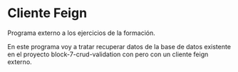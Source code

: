 # Cliente Feign

Programa externo a los ejercicios de la formación.

En este programa voy a tratar recuperar datos de la base de datos existente en el proyecto block-7-crud-validation con
pero con un cliente feign externo.